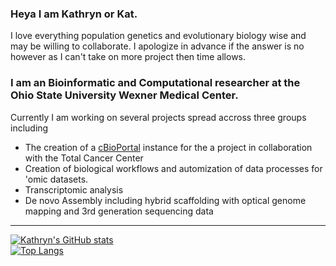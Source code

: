 ### Heya I am Kathryn or Kat.

I love everything population genetics and evolutionary biology wise and may be willing to collaborate. I apologize in advance if the answer is no however as I can't take on more project then time allows.

### I am an Bioinformatic and Computational researcher at the Ohio State University Wexner Medical Center.
Currently I am working on several projects spread accross three groups including
- The creation of a [cBioPortal](https://www.cbioportal.org/) instance for the a project in collaboration with the Total Cancer Center
- Creation of biological workflows and automization of data processes for 'omic datasets.
- Transcriptomic analysis 
- De novo Assembly including hybrid scaffolding with optical genome mapping and 3rd generation sequencing data

---
[![Kathryn's GitHub stats](https://github-readme-stats.vercel.app/api?username=kekananen&theme=merko)](https://github.com/kekananen/github-readme-stats)
<br/>
[![Top Langs](https://github-readme-stats.vercel.app/api/top-langs/?username=kekananen&layout=compact)](https://github.com/kekananen/github-readme-stats)

<!--
**Kekananen/kekananen** is a ✨ _special_ ✨ repository because its `README.md` (this file) appears on your GitHub profile.
